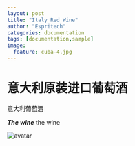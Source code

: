 ```yaml
---
layout: post
title: "Italy Red Wine"
author: "Espritech"
categories: documentation
tags: [documentation,sample]
image:
  feature: cuba-4.jpg
---
```

# 意大利原装进口葡萄酒

意大利葡萄酒

***The wine***
the wine

![avatar](http://espritech.cn/assets/img/intaliy_wine_01.jpg)